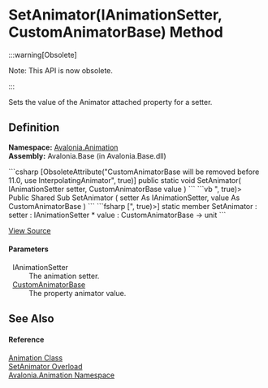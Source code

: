 # SetAnimator(IAnimationSetter, CustomAnimatorBase) Method
<span>
:::warning[Obsolete]

Note: This API is now obsolete.

:::

</span>

Sets the value of the Animator attached property for a setter.



## Definition
**Namespace:** <a href="N_Avalonia_Animation">Avalonia.Animation</a>  
**Assembly:** Avalonia.Base (in Avalonia.Base.dll)

<Tabs groupId="api-code-preview">
<TabItem value="csharp" label="C#">
```csharp
[ObsoleteAttribute("CustomAnimatorBase will be removed before 11.0, use InterpolatingAnimator<T>", 
	true)]
public static void SetAnimator(
	IAnimationSetter setter,
	CustomAnimatorBase value
)
```
</TabItem>
<TabItem value="vb" label="VB">
```vb
<ObsoleteAttribute("CustomAnimatorBase will be removed before 11.0, use InterpolatingAnimator<T>", 
	true)>
Public Shared Sub SetAnimator ( 
	setter As IAnimationSetter,
	value As CustomAnimatorBase
)
```
</TabItem>
<TabItem value="fsharp" label="F#">
```fsharp
[<ObsoleteAttribute("CustomAnimatorBase will be removed before 11.0, use InterpolatingAnimator<T>", 
	true)>]
static member SetAnimator : 
        setter : IAnimationSetter * 
        value : CustomAnimatorBase -> unit 
```
</TabItem>
</Tabs>



<a href="https://github.com/AvaloniaUI/Avalonia/tree/master/src/Avalonia.Base/Animation/Animation.AnimatorRegistry.cs#L18" title="View the source code">View Source</a>



#### Parameters
<dl><dt>  IAnimationSetter</dt><dd>The animation setter.</dd><dt>  <a href="T_Avalonia_Animation_CustomAnimatorBase">CustomAnimatorBase</a></dt><dd>The property animator value.</dd></dl>

## See Also


#### Reference
<a href="T_Avalonia_Animation_Animation">Animation Class</a>  
<a href="Overload_Avalonia_Animation_Animation_SetAnimator">SetAnimator Overload</a>  
<a href="N_Avalonia_Animation">Avalonia.Animation Namespace</a>  

